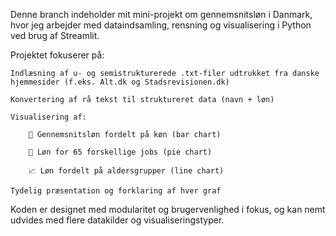 Denne branch indeholder mit mini-projekt om gennemsnitsløn i Danmark, hvor jeg arbejder med dataindsamling, rensning og visualisering i Python ved brug af Streamlit.

Projektet fokuserer på:

    Indlæsning af u- og semistrukturerede .txt-filer udtrukket fra danske hjemmesider (f.eks. Alt.dk og Stadsrevisionen.dk)

    Konvertering af rå tekst til struktureret data (navn + løn)

    Visualisering af:

        👥 Gennemsnitsløn fordelt på køn (bar chart)

        💼 Løn for 65 forskellige jobs (pie chart)

        📈 Løn fordelt på aldersgrupper (line chart)

    Tydelig præsentation og forklaring af hver graf

Koden er designet med modularitet og brugervenlighed i fokus, og kan nemt udvides med flere datakilder og visualiseringstyper.
